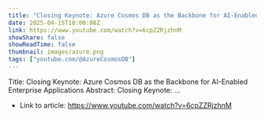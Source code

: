 ```yaml
---
title: "Closing Keynote: Azure Cosmos DB as the Backbone for AI-Enabled Enterprise Applications"
date: 2025-04-15T18:00:08Z
link: https://www.youtube.com/watch?v=6cpZZRjzhnM
showShare: false
showReadTime: false
thumbnail: images/azure.png
tags: ["youtube.com/@AzureCosmosDB"]
---
```

Title: Closing Keynote: Azure Cosmos DB as the Backbone for AI-Enabled Enterprise Applications Abstract: Closing Keynote: ...

- Link to article: https://www.youtube.com/watch?v=6cpZZRjzhnM